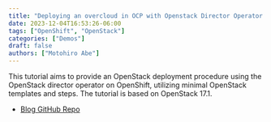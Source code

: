 ```yaml
---
title: "Deploying an overcloud in OCP with Openstack Director Operator (OSPdO)"
date: 2023-12-04T16:53:26-06:00
tags: ["OpenShift", "OpenStack"]
categories: ["Demos"]
draft: false
authors: ["Motohiro Abe"]
---
```


This tutorial aims to provide an OpenStack deployment procedure using the OpenStack director operator on OpenShift, utilizing minimal OpenStack templates and steps. 
The tutorial is based on OpenStack 17.1.

- [Blog GitHub Repo](https://github.com/mabehiro/osp-on-ocp-demo)
